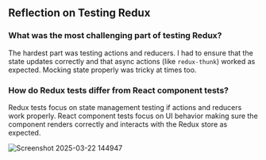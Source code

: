 ## Reflection on Testing Redux

### What was the most challenging part of testing Redux?

The hardest part was testing actions and reducers. I had to ensure that the state updates correctly and that async actions (like `redux-thunk`) worked as expected. Mocking state properly was tricky at times too.

### How do Redux tests differ from React component tests?

Redux tests focus on state management testing if actions and reducers work properly. React component tests focus on UI behavior making sure the component renders correctly and interacts with the Redux store as expected.

![Screenshot 2025-03-22 144947](https://github.com/user-attachments/assets/3fa10649-f4c4-47ac-9587-a72eb4bcba78)
